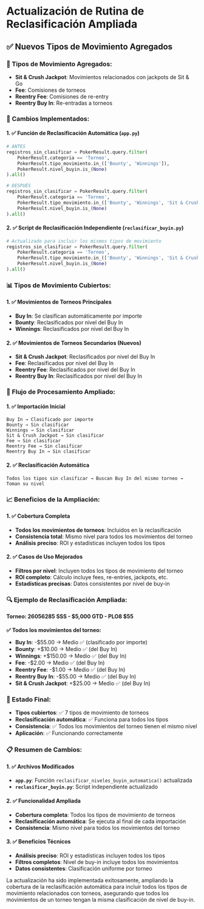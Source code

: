 # Actualización de Rutina de Reclasificación Ampliada

## ✅ **Nuevos Tipos de Movimiento Agregados**

### **🎯 Tipos de Movimiento Agregados:**
- **Sit & Crush Jackpot**: Movimientos relacionados con jackpots de Sit & Go
- **Fee**: Comisiones de torneos
- **Reentry Fee**: Comisiones de re-entry
- **Reentry Buy In**: Re-entradas a torneos

### **🔧 Cambios Implementados:**

#### **1. ✅ Función de Reclasificación Automática (`app.py`)**
```python
# ANTES
registros_sin_clasificar = PokerResult.query.filter(
    PokerResult.categoria == 'Torneo',
    PokerResult.tipo_movimiento.in_(['Bounty', 'Winnings']),
    PokerResult.nivel_buyin.is_(None)
).all()

# DESPUÉS
registros_sin_clasificar = PokerResult.query.filter(
    PokerResult.categoria == 'Torneo',
    PokerResult.tipo_movimiento.in_(['Bounty', 'Winnings', 'Sit & Crush Jackpot', 'Fee', 'Reentry Fee', 'Reentry Buy In']),
    PokerResult.nivel_buyin.is_(None)
).all()
```

#### **2. ✅ Script de Reclasificación Independiente (`reclasificar_buyin.py`)**
```python
# Actualizado para incluir los mismos tipos de movimiento
registros_sin_clasificar = PokerResult.query.filter(
    PokerResult.categoria == 'Torneo',
    PokerResult.tipo_movimiento.in_(['Bounty', 'Winnings', 'Sit & Crush Jackpot', 'Fee', 'Reentry Fee', 'Reentry Buy In']),
    PokerResult.nivel_buyin.is_(None)
).all()
```

### **📊 Tipos de Movimiento Cubiertos:**

#### **1. ✅ Movimientos de Torneos Principales**
- **Buy In**: Se clasifican automáticamente por importe
- **Bounty**: Reclasificados por nivel del Buy In
- **Winnings**: Reclasificados por nivel del Buy In

#### **2. ✅ Movimientos de Torneos Secundarios (Nuevos)**
- **Sit & Crush Jackpot**: Reclasificados por nivel del Buy In
- **Fee**: Reclasificados por nivel del Buy In
- **Reentry Fee**: Reclasificados por nivel del Buy In
- **Reentry Buy In**: Reclasificados por nivel del Buy In

### **🔄 Flujo de Procesamiento Ampliado:**

#### **1. ✅ Importación Inicial**
```
Buy In → Clasificado por importe
Bounty → Sin clasificar
Winnings → Sin clasificar
Sit & Crush Jackpot → Sin clasificar
Fee → Sin clasificar
Reentry Fee → Sin clasificar
Reentry Buy In → Sin clasificar
```

#### **2. ✅ Reclasificación Automática**
```
Todos los tipos sin clasificar → Buscan Buy In del mismo torneo → Toman su nivel
```

### **📈 Beneficios de la Ampliación:**

#### **1. ✅ Cobertura Completa**
- **Todos los movimientos de torneos**: Incluidos en la reclasificación
- **Consistencia total**: Mismo nivel para todos los movimientos del torneo
- **Análisis preciso**: ROI y estadísticas incluyen todos los tipos

#### **2. ✅ Casos de Uso Mejorados**
- **Filtros por nivel**: Incluyen todos los tipos de movimiento del torneo
- **ROI completo**: Cálculo incluye fees, re-entries, jackpots, etc.
- **Estadísticas precisas**: Datos consistentes por nivel de buy-in

### **🔍 Ejemplo de Reclasificación Ampliada:**

#### **Torneo: 26056285 SSS - $5,000 GTD - PLO8 $55**

**✅ Todos los movimientos del torneo:**
- **Buy In**: -$55.00 → Medio ✅ (clasificado por importe)
- **Bounty**: +$10.00 → Medio ✅ (del Buy In)
- **Winnings**: +$150.00 → Medio ✅ (del Buy In)
- **Fee**: -$2.00 → Medio ✅ (del Buy In)
- **Reentry Fee**: -$1.00 → Medio ✅ (del Buy In)
- **Reentry Buy In**: -$55.00 → Medio ✅ (del Buy In)
- **Sit & Crush Jackpot**: +$25.00 → Medio ✅ (del Buy In)

### **🚀 Estado Final:**
- **Tipos cubiertos**: ✅ 7 tipos de movimiento de torneos
- **Reclasificación automática**: ✅ Funciona para todos los tipos
- **Consistencia**: ✅ Todos los movimientos del torneo tienen el mismo nivel
- **Aplicación**: ✅ Funcionando correctamente

### **📋 Resumen de Cambios:**

#### **1. ✅ Archivos Modificados**
- **`app.py`**: Función `reclasificar_niveles_buyin_automatica()` actualizada
- **`reclasificar_buyin.py`**: Script independiente actualizado

#### **2. ✅ Funcionalidad Ampliada**
- **Cobertura completa**: Todos los tipos de movimiento de torneos
- **Reclasificación automática**: Se ejecuta al final de cada importación
- **Consistencia**: Mismo nivel para todos los movimientos del torneo

#### **3. ✅ Beneficios Técnicos**
- **Análisis preciso**: ROI y estadísticas incluyen todos los tipos
- **Filtros completos**: Nivel de buy-in incluye todos los movimientos
- **Datos consistentes**: Clasificación uniforme por torneo

La actualización ha sido implementada exitosamente, ampliando la cobertura de la reclasificación automática para incluir todos los tipos de movimiento relacionados con torneos, asegurando que todos los movimientos de un torneo tengan la misma clasificación de nivel de buy-in.
